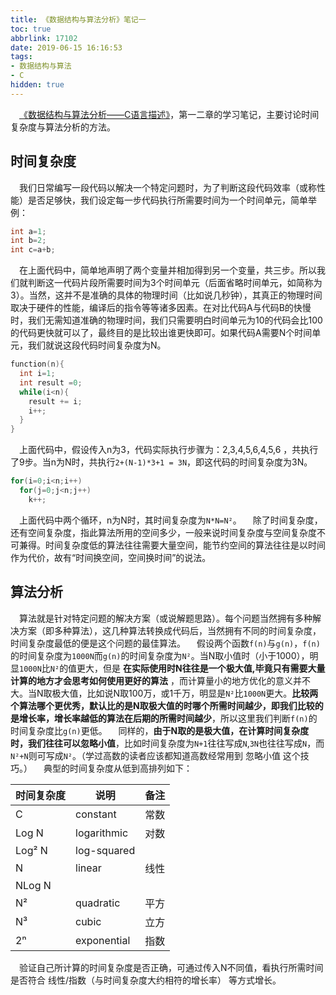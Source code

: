 ```yaml
---
title: 《数据结构与算法分析》笔记一
toc: true
abbrlink: 17102
date: 2019-06-15 16:16:53
tags:
- 数据结构与算法
- C
hidden: true
---
```


&emsp;[《数据结构与算法分析——C语言描述》](https://book.douban.com/subject/1139426/)，第一二章的学习笔记，主要讨论时间复杂度与算法分析的方法。

## 时间复杂度
&emsp;我们日常编写一段代码以解决一个特定问题时，为了判断这段代码效率（或称性能）是否足够快，我们设定每一步代码执行所需要时间为一个时间单元，简单举例：
```c
int a=1;
int b=2;
int c=a+b;
```

&emsp;在上面代码中，简单地声明了两个变量并相加得到另一个变量，共三步。所以我们就判断这一代码片段所需要时间为3个时间单元（后面省略时间单元，如简称为3）。当然，这并不是准确的具体的物理时间（比如说几秒钟），其真正的物理时间取决于硬件的性能，编译后的指令等等诸多因素。在对比代码A与代码B的快慢时，我们无需知道准确的物理时间，我们只需要明白时间单元为10的代码会比100的代码更快就可以了，最终目的是比较出谁更快即可。如果代码A需要N个时间单元，我们就说这段代码时间复杂度为N。

```c
function(n){
  int i=1;
  int result =0;
  while(i<n){
    result += i;
    i++;
  }
}
```

&emsp;上面代码中，假设传入n为3，代码实际执行步骤为：2,3,4,5,6,4,5,6 ，共执行了9步。当n为N时，共执行`2+(N-1)*3+1 = 3N`，即这代码的时间复杂度为3N。

```c
for(i=0;i<n;i++)
  for(j=0;j<n;j++)
    k++;
```
&emsp;上面代码中两个循环，n为N时，其时间复杂度为`N*N=N²`。
&emsp;除了时间复杂度，还有空间复杂度，指此算法所用的空间多少，一般来说时间复杂度与空间复杂度不可兼得。时间复杂度低的算法往往需要大量空间，能节约空间的算法往往是以时间作为代价，故有“时间换空间，空间换时间”的说法。

## 算法分析
&emsp;算法就是针对特定问题的解决方案（或说解题思路）。每个问题当然拥有多种解决方案（即多种算法），这几种算法转换成代码后，当然拥有不同的时间复杂度，时间复杂度最低的便是这个问题的最佳算法。
&emsp;假设两个函数`f(n)`与`g(n)`，`f(n)`的时间复杂度为`1000N`而`g(n)`的时间复杂度为`N²`。当N取小值时（小于1000），明显`1000N`比`N²`的值更大，但是 __在实际使用时N往往是一个极大值,毕竟只有需要大量计算的地方才会思考如何使用更好的算法__ ，而计算量小的地方优化的意义并不大。当N取极大值，比如说N取100万，或1千万，明显是`N²`比`1000N`更大。__比较两个算法哪个更优秀，默认比的是N取极大值的时哪个所需时间越少，即我们比较的是增长率，增长率越低的算法在后期的所需时间越少__，所以这里我们判断`f(n)`的时间复杂度比`g(n)`更低。
&emsp;同样的，__由于N取的是极大值，在计算时间复杂度时，我们往往可以忽略小值__，比如时间复杂度为`N+1`往往写成`N`,`3N`也往往写成`N`，而`N²+N`则可写成`N²`。（学过高数的读者应该都知道高数经常用到 忽略小值 这个技巧。）
&emsp;典型的时间复杂度从低到高排列如下：

时间复杂度|说明|备注
---|---|---
C|constant|常数
Log N|logarithmic|对数
Log² N|log-squared|
N|linear|线性
NLog N| | 
N²|quadratic|平方
N³|cubic|立方
2ⁿ|exponential|指数

&emsp;验证自己所计算的时间复杂度是否正确，可通过传入N不同值，看执行所需时间是否符合 线性/指数（与时间复杂度大约相符的增长率） 等方式增长。




